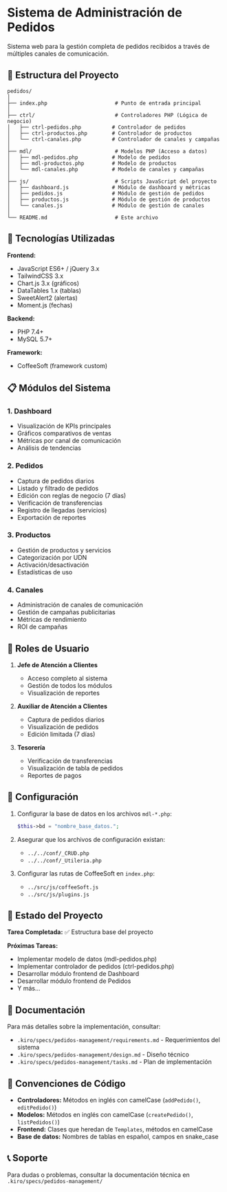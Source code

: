 # Sistema de Administración de Pedidos

Sistema web para la gestión completa de pedidos recibidos a través de múltiples canales de comunicación.

## 📁 Estructura del Proyecto

```
pedidos/
│
├── index.php                      # Punto de entrada principal
│
├── ctrl/                          # Controladores PHP (Lógica de negocio)
│   ├── ctrl-pedidos.php          # Controlador de pedidos
│   ├── ctrl-productos.php        # Controlador de productos
│   └── ctrl-canales.php          # Controlador de canales y campañas
│
├── mdl/                           # Modelos PHP (Acceso a datos)
│   ├── mdl-pedidos.php           # Modelo de pedidos
│   ├── mdl-productos.php         # Modelo de productos
│   └── mdl-canales.php           # Modelo de canales y campañas
│
├── js/                            # Scripts JavaScript del proyecto
│   ├── dashboard.js              # Módulo de dashboard y métricas
│   ├── pedidos.js                # Módulo de gestión de pedidos
│   ├── productos.js              # Módulo de gestión de productos
│   └── canales.js                # Módulo de gestión de canales
│
└── README.md                      # Este archivo
```

## 🚀 Tecnologías Utilizadas

**Frontend:**
- JavaScript ES6+ / jQuery 3.x
- TailwindCSS 3.x
- Chart.js 3.x (gráficos)
- DataTables 1.x (tablas)
- SweetAlert2 (alertas)
- Moment.js (fechas)

**Backend:**
- PHP 7.4+
- MySQL 5.7+

**Framework:**
- CoffeeSoft (framework custom)

## 📋 Módulos del Sistema

### 1. Dashboard
- Visualización de KPIs principales
- Gráficos comparativos de ventas
- Métricas por canal de comunicación
- Análisis de tendencias

### 2. Pedidos
- Captura de pedidos diarios
- Listado y filtrado de pedidos
- Edición con reglas de negocio (7 días)
- Verificación de transferencias
- Registro de llegadas (servicios)
- Exportación de reportes

### 3. Productos
- Gestión de productos y servicios
- Categorización por UDN
- Activación/desactivación
- Estadísticas de uso

### 4. Canales
- Administración de canales de comunicación
- Gestión de campañas publicitarias
- Métricas de rendimiento
- ROI de campañas

## 👥 Roles de Usuario

1. **Jefe de Atención a Clientes**
   - Acceso completo al sistema
   - Gestión de todos los módulos
   - Visualización de reportes

2. **Auxiliar de Atención a Clientes**
   - Captura de pedidos diarios
   - Visualización de pedidos
   - Edición limitada (7 días)

3. **Tesorería**
   - Verificación de transferencias
   - Visualización de tabla de pedidos
   - Reportes de pagos

## 🔧 Configuración

1. Configurar la base de datos en los archivos `mdl-*.php`:
   ```php
   $this->bd = "nombre_base_datos.";
   ```

2. Asegurar que los archivos de configuración existan:
   - `../../conf/_CRUD.php`
   - `../../conf/_Utileria.php`

3. Configurar las rutas de CoffeeSoft en `index.php`:
   - `../src/js/coffeeSoft.js`
   - `../src/js/plugins.js`

## 📝 Estado del Proyecto

**Tarea Completada:** ✅ Estructura base del proyecto

**Próximas Tareas:**
- Implementar modelo de datos (mdl-pedidos.php)
- Implementar controlador de pedidos (ctrl-pedidos.php)
- Desarrollar módulo frontend de Dashboard
- Desarrollar módulo frontend de Pedidos
- Y más...

## 📖 Documentación

Para más detalles sobre la implementación, consultar:
- `.kiro/specs/pedidos-management/requirements.md` - Requerimientos del sistema
- `.kiro/specs/pedidos-management/design.md` - Diseño técnico
- `.kiro/specs/pedidos-management/tasks.md` - Plan de implementación

## 🎯 Convenciones de Código

- **Controladores:** Métodos en inglés con camelCase (`addPedido()`, `editPedido()`)
- **Modelos:** Métodos en inglés con camelCase (`createPedido()`, `listPedidos()`)
- **Frontend:** Clases que heredan de `Templates`, métodos en camelCase
- **Base de datos:** Nombres de tablas en español, campos en snake_case

## 📞 Soporte

Para dudas o problemas, consultar la documentación técnica en `.kiro/specs/pedidos-management/`
